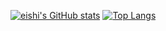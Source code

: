 [![eishi's GitHub stats](https://github-readme-stats.vercel.app/api?username=eishisaito&count_private=true&show_icons=true&theme=radical)](https://github.com/anuraghazra/github-readme-stats)
[![Top Langs](https://github-readme-stats.vercel.app/api/top-langs/?username=eishisaito)](https://github.com/anuraghazra/github-readme-stats)

